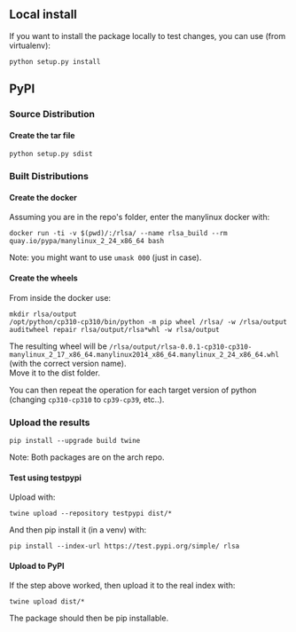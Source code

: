 ## Local install
If you want to install the package locally to test changes, you can use (from virtualenv):
```
python setup.py install
```
## PyPI
### Source Distribution
#### Create the tar file
```
python setup.py sdist
```

### Built Distributions
#### Create the docker
Assuming you are in the repo's folder, enter the manylinux docker with:
```
docker run -ti -v $(pwd)/:/rlsa/ --name rlsa_build --rm quay.io/pypa/manylinux_2_24_x86_64 bash
```
Note: you might want to use `umask 000` (just in case).

#### Create the wheels
From inside the docker use:
```
mkdir rlsa/output
/opt/python/cp310-cp310/bin/python -m pip wheel /rlsa/ -w /rlsa/output
auditwheel repair rlsa/output/rlsa*whl -w rlsa/output
```
The resulting wheel will be `/rlsa/output/rlsa-0.0.1-cp310-cp310-manylinux_2_17_x86_64.manylinux2014_x86_64.manylinux_2_24_x86_64.whl` (with the correct version name).\
Move it to the dist folder.

You can then repeat the operation for each target version of python (changing `cp310-cp310` to `cp39-cp39`, etc..).

### Upload the results
```
pip install --upgrade build twine
```
Note: Both packages are on the arch repo.

#### Test using testpypi
Upload with:
```
twine upload --repository testpypi dist/*
```
And then pip install it (in a venv) with:
```
pip install --index-url https://test.pypi.org/simple/ rlsa
```

#### Upload to PyPI
If the step above worked, then upload it to the real index with:
```
twine upload dist/*
```
The package should then be pip installable.
